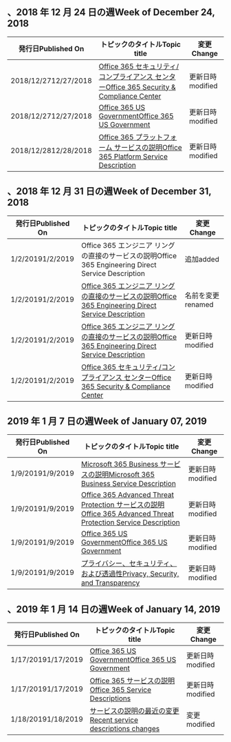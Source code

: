 <!-- This file is generated automatically each week. Changes made to this file will be overwritten.-->




## <a name="week-of-december-24-2018"></a><span data-ttu-id="e95f7-101">、2018 年 12 月 24 日の週</span><span class="sxs-lookup"><span data-stu-id="e95f7-101">Week of December 24, 2018</span></span>


| <span data-ttu-id="e95f7-102">発行日</span><span class="sxs-lookup"><span data-stu-id="e95f7-102">Published On</span></span> |<span data-ttu-id="e95f7-103">トピックのタイトル</span><span class="sxs-lookup"><span data-stu-id="e95f7-103">Topic title</span></span> | <span data-ttu-id="e95f7-104">変更</span><span class="sxs-lookup"><span data-stu-id="e95f7-104">Change</span></span> |
|------|------------|--------|
| <span data-ttu-id="e95f7-105">2018/12/27</span><span class="sxs-lookup"><span data-stu-id="e95f7-105">12/27/2018</span></span> | [<span data-ttu-id="e95f7-106">Office 365 セキュリティ/コンプライアンス センター</span><span class="sxs-lookup"><span data-stu-id="e95f7-106">Office 365 Security & Compliance Center</span></span>](/Office365/ServiceDescriptions/office-365-platform-service-description/office-365-securitycompliance-center) | <span data-ttu-id="e95f7-107">更新日時</span><span class="sxs-lookup"><span data-stu-id="e95f7-107">modified</span></span> |
| <span data-ttu-id="e95f7-108">2018/12/27</span><span class="sxs-lookup"><span data-stu-id="e95f7-108">12/27/2018</span></span> | [<span data-ttu-id="e95f7-109">Office 365 US Government</span><span class="sxs-lookup"><span data-stu-id="e95f7-109">Office 365 US Government</span></span>](/Office365/ServiceDescriptions/office-365-platform-service-description/office-365-us-government/office-365-us-government) | <span data-ttu-id="e95f7-110">更新日時</span><span class="sxs-lookup"><span data-stu-id="e95f7-110">modified</span></span> |
| <span data-ttu-id="e95f7-111">2018/12/28</span><span class="sxs-lookup"><span data-stu-id="e95f7-111">12/28/2018</span></span> | [<span data-ttu-id="e95f7-112">Office 365 プラットフォーム サービスの説明</span><span class="sxs-lookup"><span data-stu-id="e95f7-112">Office 365 Platform Service Description</span></span>](/Office365/ServiceDescriptions/office-365-platform-service-description/office-365-platform-service-description) | <span data-ttu-id="e95f7-113">更新日時</span><span class="sxs-lookup"><span data-stu-id="e95f7-113">modified</span></span> |


## <a name="week-of-december-31-2018"></a><span data-ttu-id="e95f7-114">、2018 年 12 月 31 日の週</span><span class="sxs-lookup"><span data-stu-id="e95f7-114">Week of December 31, 2018</span></span>


| <span data-ttu-id="e95f7-115">発行日</span><span class="sxs-lookup"><span data-stu-id="e95f7-115">Published On</span></span> |<span data-ttu-id="e95f7-116">トピックのタイトル</span><span class="sxs-lookup"><span data-stu-id="e95f7-116">Topic title</span></span> | <span data-ttu-id="e95f7-117">変更</span><span class="sxs-lookup"><span data-stu-id="e95f7-117">Change</span></span> |
|------|------------|--------|
| <span data-ttu-id="e95f7-118">1/2/2019</span><span class="sxs-lookup"><span data-stu-id="e95f7-118">1/2/2019</span></span> | <span data-ttu-id="e95f7-119">Office 365 エンジニア リングの直接のサービスの説明</span><span class="sxs-lookup"><span data-stu-id="e95f7-119">Office 365 Engineering Direct Service Description</span></span> | <span data-ttu-id="e95f7-120">追加</span><span class="sxs-lookup"><span data-stu-id="e95f7-120">added</span></span> |
| <span data-ttu-id="e95f7-121">1/2/2019</span><span class="sxs-lookup"><span data-stu-id="e95f7-121">1/2/2019</span></span> | [<span data-ttu-id="e95f7-122">Office 365 エンジニア リングの直接のサービスの説明</span><span class="sxs-lookup"><span data-stu-id="e95f7-122">Office 365 Engineering Direct Service Description</span></span>](/Office365/ServiceDescriptions/office-365-engineering-direct-service-description) | <span data-ttu-id="e95f7-123">名前を変更</span><span class="sxs-lookup"><span data-stu-id="e95f7-123">renamed</span></span> |
| <span data-ttu-id="e95f7-124">1/2/2019</span><span class="sxs-lookup"><span data-stu-id="e95f7-124">1/2/2019</span></span> | [<span data-ttu-id="e95f7-125">Office 365 エンジニア リングの直接のサービスの説明</span><span class="sxs-lookup"><span data-stu-id="e95f7-125">Office 365 Engineering Direct Service Description</span></span>](/Office365/ServiceDescriptions/office-365-engineering-direct-service-description) | <span data-ttu-id="e95f7-126">更新日時</span><span class="sxs-lookup"><span data-stu-id="e95f7-126">modified</span></span> |
| <span data-ttu-id="e95f7-127">1/2/2019</span><span class="sxs-lookup"><span data-stu-id="e95f7-127">1/2/2019</span></span> | [<span data-ttu-id="e95f7-128">Office 365 セキュリティ/コンプライアンス センター</span><span class="sxs-lookup"><span data-stu-id="e95f7-128">Office 365 Security & Compliance Center</span></span>](/Office365/ServiceDescriptions/office-365-platform-service-description/office-365-securitycompliance-center) | <span data-ttu-id="e95f7-129">更新日時</span><span class="sxs-lookup"><span data-stu-id="e95f7-129">modified</span></span> |


## <a name="week-of-january-07-2019"></a><span data-ttu-id="e95f7-130">2019 年 1 月 7 日の週</span><span class="sxs-lookup"><span data-stu-id="e95f7-130">Week of January 07, 2019</span></span>


| <span data-ttu-id="e95f7-131">発行日</span><span class="sxs-lookup"><span data-stu-id="e95f7-131">Published On</span></span> |<span data-ttu-id="e95f7-132">トピックのタイトル</span><span class="sxs-lookup"><span data-stu-id="e95f7-132">Topic title</span></span> | <span data-ttu-id="e95f7-133">変更</span><span class="sxs-lookup"><span data-stu-id="e95f7-133">Change</span></span> |
|------|------------|--------|
| <span data-ttu-id="e95f7-134">1/9/2019</span><span class="sxs-lookup"><span data-stu-id="e95f7-134">1/9/2019</span></span> | [<span data-ttu-id="e95f7-135">Microsoft 365 Business サービスの説明</span><span class="sxs-lookup"><span data-stu-id="e95f7-135">Microsoft 365 Business Service Description</span></span>](/Office365/ServiceDescriptions/microsoft-365-business-service-description) | <span data-ttu-id="e95f7-136">更新日時</span><span class="sxs-lookup"><span data-stu-id="e95f7-136">modified</span></span> |
| <span data-ttu-id="e95f7-137">1/9/2019</span><span class="sxs-lookup"><span data-stu-id="e95f7-137">1/9/2019</span></span> | [<span data-ttu-id="e95f7-138">Office 365 Advanced Threat Protection サービスの説明</span><span class="sxs-lookup"><span data-stu-id="e95f7-138">Office 365 Advanced Threat Protection Service Description</span></span>](/Office365/ServiceDescriptions/office-365-advanced-threat-protection-service-description) | <span data-ttu-id="e95f7-139">更新日時</span><span class="sxs-lookup"><span data-stu-id="e95f7-139">modified</span></span> |
| <span data-ttu-id="e95f7-140">1/9/2019</span><span class="sxs-lookup"><span data-stu-id="e95f7-140">1/9/2019</span></span> | [<span data-ttu-id="e95f7-141">Office 365 US Government</span><span class="sxs-lookup"><span data-stu-id="e95f7-141">Office 365 US Government</span></span>](/Office365/ServiceDescriptions/office-365-platform-service-description/office-365-us-government/office-365-us-government) | <span data-ttu-id="e95f7-142">更新日時</span><span class="sxs-lookup"><span data-stu-id="e95f7-142">modified</span></span> |
| <span data-ttu-id="e95f7-143">1/9/2019</span><span class="sxs-lookup"><span data-stu-id="e95f7-143">1/9/2019</span></span> | [<span data-ttu-id="e95f7-144">プライバシー、セキュリティ、および透過性</span><span class="sxs-lookup"><span data-stu-id="e95f7-144">Privacy, Security, and Transparency</span></span>](/Office365/ServiceDescriptions/office-365-platform-service-description/privacy-security-and-transparency) | <span data-ttu-id="e95f7-145">更新日時</span><span class="sxs-lookup"><span data-stu-id="e95f7-145">modified</span></span> |


## <a name="week-of-january-14-2019"></a><span data-ttu-id="e95f7-146">、2019 年 1 月 14 日の週</span><span class="sxs-lookup"><span data-stu-id="e95f7-146">Week of January 14, 2019</span></span>


| <span data-ttu-id="e95f7-147">発行日</span><span class="sxs-lookup"><span data-stu-id="e95f7-147">Published On</span></span> |<span data-ttu-id="e95f7-148">トピックのタイトル</span><span class="sxs-lookup"><span data-stu-id="e95f7-148">Topic title</span></span> | <span data-ttu-id="e95f7-149">変更</span><span class="sxs-lookup"><span data-stu-id="e95f7-149">Change</span></span> |
|------|------------|--------|
| <span data-ttu-id="e95f7-150">1/17/2019</span><span class="sxs-lookup"><span data-stu-id="e95f7-150">1/17/2019</span></span> | [<span data-ttu-id="e95f7-151">Office 365 US Government</span><span class="sxs-lookup"><span data-stu-id="e95f7-151">Office 365 US Government</span></span>](/Office365/ServiceDescriptions/office-365-platform-service-description/office-365-us-government/office-365-us-government) | <span data-ttu-id="e95f7-152">更新日時</span><span class="sxs-lookup"><span data-stu-id="e95f7-152">modified</span></span> |
| <span data-ttu-id="e95f7-153">1/17/2019</span><span class="sxs-lookup"><span data-stu-id="e95f7-153">1/17/2019</span></span> | [<span data-ttu-id="e95f7-154">Office 365 サービスの説明 </span><span class="sxs-lookup"><span data-stu-id="e95f7-154">Office 365 Service Descriptions </span></span>](/Office365/ServiceDescriptions/office-365-service-descriptions-technet-library) | <span data-ttu-id="e95f7-155">更新日時</span><span class="sxs-lookup"><span data-stu-id="e95f7-155">modified</span></span> |
| <span data-ttu-id="e95f7-156">1/18/2019</span><span class="sxs-lookup"><span data-stu-id="e95f7-156">1/18/2019</span></span> | [<span data-ttu-id="e95f7-157">サービスの説明の最近の変更</span><span class="sxs-lookup"><span data-stu-id="e95f7-157">Recent service descriptions changes</span></span>](/Office365/ServiceDescriptions/recent-service-descriptions-changes) | <span data-ttu-id="e95f7-158">変更</span><span class="sxs-lookup"><span data-stu-id="e95f7-158">modified</span></span> |
